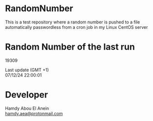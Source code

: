 # RandomNumber    
This is a test repository where a random number is pushed to a file automatically passwordless from a cron job in my Linux CentOS server    
# Random Number of the last run   
19309
      
Last update (GMT +1)    
07/12/24 22:00:01
# Developer    
Hamdy Abou El Anein   
hamdy.aea@protonmail.com
